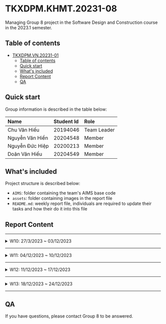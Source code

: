 # TKXDPM.KHMT.20231-08
Managing Group 8 project in the Software Design and Construction course in the 2023.1 semester.

## Table of contents

- [TKXDPM.VN.20231-01](#tkxdpmvn20231-01)
  - [Table of contents](#table-of-contents)
  - [Quick start](#quick-start)
  - [What's included](#whats-included)
  - [Report Content](#report-content)
  - [QA](#qa)

## Quick start

Group information is described in the table below:

| Name             | Student Id  | Role        |
| :--------------- | :---------- | :---------- |
| Chu Văn Hiếu     | 20194046    | Team Leader |
| Nguyễn Văn Hiển  | 20204548    | Member      |
| Nguyễn Đức Hiệp  | 20200213    | Member      |
| Doãn Văn Hiếu    | 20204549    | Member      |

## What's included

Project structure is described below:

- `AIMS`: folder containing the team's AIMS base code
- `assets`: folder containing images in the report file
- `README.md`: weekly report file, individuals are required to update their tasks and how their do it into this file

## Report Content

---

<details>
  <summary>W10: 27/3/2023 ~ 03/12/2023 </summary>
<br>
<details>
<summary>Chu Văn Hiếu</summary>
<br>

- Assigned tasks:
  - Đánh giá Coupling cho các lớp trong folder subsystem

- Implementation details:
  - Pull Request(s): https://github.com/hivx/TKXDPM.KHMT.20231-08/pull/4
  - Specific implementation details:
    - Đánh giá Coupling cho các hàm và lớp trong subsystem

</details>

<details>
<summary>Nguyễn Văn Hiển</summary>
<br>

- Assigned tasks:
  - Đánh giá Coupling cho các lớp trong folder utils

- Implementation details:
  - Pull Request(s): [#3](https://github.com/hivx/TKXDPM.KHMT.20231-08/pull/3)
  - Specific implementation details:
    - Phân loại từng hàm trong folder utils và đánh giá coupling cho chúng

</details>

<details>
<summary>Nguyễn Đức Hiệp</summary>
<br>

- Assigned tasks:
  - Đánh giá Coupling cho các lớp trong entity

- Implementation details:
  - Pull Request(s): https://github.com/hivx/TKXDPM.KHMT.20231-08/pull/2
  - Specific implementation details:
    - Đánh giá coupling cho các hàm trong entity

</details>

<details>
<summary>Doãn Văn Hiếu</summary>
<br>

- Assigned tasks:
  - Đánh giá Coupling cho các lớp trong controller

- Implementation details:
  - Pull Request(s): https://github.com/hivx/TKXDPM.KHMT.20231-08/pull/1
  - Specific implementation details:
    - Phân loại từng hàm trong controller và đánh giá coupling cho chúng

</details>

</details>

---

<details>
  <summary>W11: 04/12/2023 ~ 10/12/2023 </summary>
<br>
<details>
<summary>Chu Văn Hiếu</summary>
<br>

- Assigned tasks:
  - Đánh giá Cohesion cho các lớp trong folder subsystem

- Implementation details:
  - Pull Request(s): [Link](https://github.com/hivx/TKXDPM.KHMT.20231-08/pull/9)
  - Specific implementation details:
    - Phân loại từng hàm và đánh giá cohesion trong subsystem

</details>

<details>
<summary>Nguyễn Văn Hiển</summary>
<br>

- Assigned tasks:
  - Đánh giá Cohesion cho các lớp trong folder utils

- Implementation details:
  - Pull Request(s): [link pull request](https://github.com/hivx/TKXDPM.KHMT.20231-08/pull/7)
  - Specific implementation details:
    - Phân loại từng hàm trong folder utils và đánh giá cohesion cho chúng

</details>

<details>
<summary>Nguyễn Đức Hiệp</summary>
<br>

- Assigned tasks:
  - Đánh giá Cohesion cho các lớp trong entity

- Implementation details:
  - Pull Request(s): https://github.com/hivx/TKXDPM.KHMT.20231-08/pull/8
  - Specific implementation details:
    - Phân loại từng hàm và đánh giá cohesion trong entity

</details>

<details>
<summary>Doãn Văn Hiếu</summary>
<br>

- Assigned tasks:
  - Đánh giá Cohesion cho các lớp trong controller

- Implementation details:
  - Pull Request(s): https://github.com/hivx/TKXDPM.KHMT.20231-08/pull/6
  - Specific implementation details:
    - Phân loại từng hàm trong controller và đánh giá cohesion cho chúng

</details>

</details>

---
<details>
  <summary>W12: 11/12/2023 ~ 17/12/2023 </summary>
<br>
<details>
<summary>Chu Văn Hiếu</summary>
<br>

- Assigned tasks:

- Implementation details:
  - Pull Request(s):
  - Specific implementation details:

</details>

<details>
<summary>Nguyễn Văn Hiển</summary>
<br>

- Assigned tasks:
  - Đánh giá SOLID cho class InterbankBounddary, InterbankSubsystemController trong subsystem/interbank

- Implementation details:
  - Pull Request(s): https://github.com/hivx/TKXDPM.KHMT.20231-08/pull/13
  - Specific implementation details:
    - Phân loại từng class trong subsystem/interbank và đánh giá SOLID cho chúng

</details>

<details>
<summary>Nguyễn Đức Hiệp</summary>
<br>

- Assigned tasks:
  - Tìm sự vi phạm SOLID cho class PlaceOrderController, ViewCartController trong controller
  - Đưa ra giải pháp

- Implementation details:
  - Pull Request(s): https://github.com/hivx/TKXDPM.KHMT.20231-08/pull/12
  - Specific implementation details:
    - tìm sự vi phạm SOLID và đưa ra giải pháp trong controller

</details>

<details>
<summary>Doãn Văn Hiếu</summary>
<br>

- Assigned tasks:
  - Đánh giá SOLID cho class BaseController, HomeController, PaymentController trong controller

- Implementation details:
  - Pull Request(s): https://github.com/hivx/TKXDPM.KHMT.20231-08/pull/11
  - Specific implementation details:
    - Phân loại từng lớp trong controller và đánh giá SOLID cho chúng

</details>

</details>

---


<details>
  <summary>W13: 18/12/2023 ~ 24/12/2023 </summary>
<br>
<details>
<summary>Chu Văn Hiếu</summary>
<br>

- Assigned tasks:
  

- Implementation details:
  - Pull Request(s): 
  - Specific implementation details:
    

</details>

<details>
<summary>Nguyễn Văn Hiển</summary>
<br>

- Assigned tasks:
  

- Implementation details:
  - Pull Request(s): 
  - Specific implementation details:
    

</details>

<details>
<summary>Nguyễn Đức Hiệp</summary>
<br>

- Assigned tasks:
  

- Implementation details:
  - Pull Request(s): 
  - Specific implementation details:
    

</details>

<details>
<summary>Doãn Văn Hiếu</summary>
<br>

- Assigned tasks:

- Implementation details:
  - Pull Request(s): 
  - Specific implementation details:
    

</details>

</details>

---

## QA

If you have questions, please contact Group 8 to be answered.
